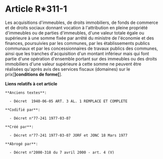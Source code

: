 # Article R*311-1

Les acquisitions d'immeubles, de droits immobiliers, de fonds de commerce et de droits sociaux donnant vocation à
l'attribution en pleine propriété d'immeubles ou de parties d'immeubles, d'une valeur totale égale ou supérieure à une somme
fixée par arrêté du ministre de l'économie et des finances, poursuivies par les communes, par les établissements publics
communaux et par les concessionnaires de travaux publics des communes, ainsi que les tranches d'acquisition d'un montant
inférieur mais qui font partie d'une opération d'ensemble portant sur des immeubles ou des droits immobiliers d'une valeur
supérieure à cette somme ne peuvent être réalisées qu'après avis des services fiscaux (domaines) sur le prix[**]conditions de
forme[**].

**Liens relatifs à cet article**

	**Anciens textes**:

	  - Décret  1940-06-05 ART. 3 AL. 1 REMPLACE ET COMPLETE

	**Codifié par**:

	  - Décret n°77-241 1977-03-07

	**Créé par**:

	  - Décret n°77-241 1977-03-07 JORF et JONC 18 Mars 1977

	**Abrogé par**:

	  - Décret n°2000-318 du 7 avril 2000 - art. 4 (V)
